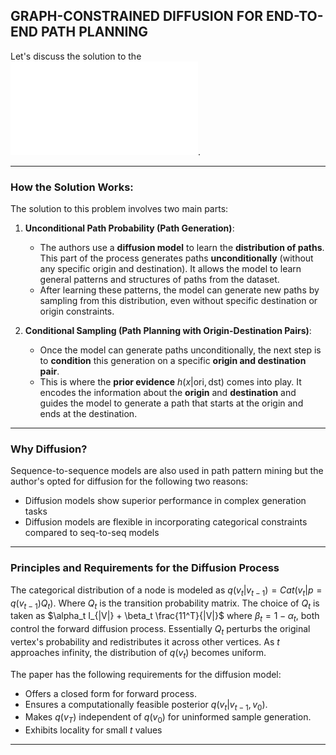 ##  GRAPH-CONSTRAINED DIFFUSION FOR END-TO-END PATH PLANNING

Let's discuss the solution to the ![problem](/Survey/Problem.md). 

---

### How the Solution Works:

The solution to this problem involves two main parts:

1. **Unconditional Path Probability (Path Generation)**:
   - The authors use a **diffusion model** to learn the **distribution of paths**. This part of the process generates paths **unconditionally** (without any specific origin and destination). It allows the model to learn general patterns and structures of paths from the dataset.
   - After learning these patterns, the model can generate new paths by sampling from this distribution, even without specific destination or origin constraints.

2. **Conditional Sampling (Path Planning with Origin-Destination Pairs)**:
   - Once the model can generate paths unconditionally, the next step is to **condition** this generation on a specific **origin and destination pair**.
   - This is where the **prior evidence** $h(x|\text{ori}, \text{dst})$ comes into play. It encodes the information about the **origin** and **destination** and guides the model to generate a path that starts at the origin and ends at the destination.

---

### Why Diffusion?

Sequence-to-sequence models are also used in path pattern mining but the author's opted for diffusion for the following two reasons:
- Diffusion models show superior performance in complex generation tasks
- Diffusion models are flexible in incorporating categorical constraints compared to seq-to-seq models

---

### Principles and Requirements for the Diffusion Process

The categorical distribution of a node is modeled as $q(v_t | v_{t-1}) = Cat(v_t | p = q(v_{t-1})Q_t)$. Where $Q_t$ is the transition probability matrix. The choice of $Q_t$ is taken as $\alpha_t I_{|V|} + \beta_t \frac{11^T}{|V|}$ where $\beta_t = 1 - \alpha_t$, both control the forward diffusion process. Essentially $Q_t$ perturbs the original vertex's probability and redistributes it across other vertices. As $t$ approaches infinity, the distribution of $q(v_t)$ becomes uniform. 

The paper has the following requirements for the diffusion model:

- Offers a closed form for forward process.
- Ensures a computationally feasible posterior $q(v_t | v_{t-1}, v_0)$.
- Makes $q(v_T)$ independent of $q(v_0)$ for uninformed sample generation.
- Exhibits locality for small $t$ values

---

